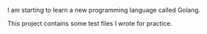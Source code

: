 I am starting to learn a new programming language called Golang.

This project contains some test files I wrote for practice.

